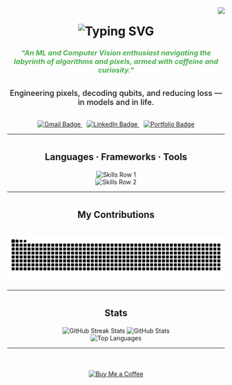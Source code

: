 <img align="right" src="https://visitor-badge.laobi.icu/badge?page_id=Ni2thin.Ni2thin" />

<h1 align="center">
  <img 
    src="https://readme-typing-svg.herokuapp.com?font=Merriweather&size=35&pause=1000&color=27AE60&center=true&vCenter=true&width=700&height=100&lines=Konnichiwa;Watashi+wa+Nitthin+desu!" 
    alt="Typing SVG" 
  />
</h1>

<h3 align="center" style="font-style: italic; color: #4CAF50;">
  "An ML and Computer Vision enthusiast navigating the labyrinth of algorithms and pixels, armed with caffeine and curiosity."
</h3>

<br />

<div align="center" style="font-weight: 500; font-size: 18px; max-width: 600px; margin: auto;">
  Engineering pixels, decoding qubits, and reducing loss — in models and in life.
</div>

<br />

<div align="center" style="margin-top: 15px;">
  <a href="mailto:nihttin12@gmail.com" aria-label="Send Email">
    <img src="https://img.shields.io/badge/Gmail-333333?style=for-the-badge&logo=gmail&logoColor=red" alt="Gmail Badge"/>
  </a>
  <a href="https://linkedin.com/in/nitthin-kumar-10831124b/" target="_blank" rel="noopener noreferrer" aria-label="LinkedIn Profile" style="margin-left: 10px;">
    <img src="https://img.shields.io/badge/LinkedIn-0077B5?style=for-the-badge&logo=linkedin&logoColor=white" alt="LinkedIn Badge"/>
  </a>
  <a href="https://nihttin.vercel.app" target="_blank" rel="noopener noreferrer" aria-label="Portfolio Website" style="margin-left: 10px;">
    <img src="https://img.shields.io/badge/Portfolio-FF5722?style=for-the-badge&logo=todoist&logoColor=white" alt="Portfolio Badge"/>
  </a>
</div>

<hr/>

<h2 align="center" style="margin-top: 40px;">Languages · Frameworks · Tools</h2>

<div align="center" style="margin-top: 20px;">
  <img src="https://skillicons.dev/icons?i=opencv,html,css,vscode,github,tailwind,git,r" alt="Skills Row 1" />
  <br/>
  <img src="https://skillicons.dev/icons?i=nodejs,python,go,javascript,typescript,mongodb,c,java,nextjs,mysql,flask" alt="Skills Row 2" />
</div>

<hr/>

<div align="center" style="margin-top: 40px;">
  <h2>My Contributions</h2>
  <br />
  <img alt="GitHub Contribution Grid Snake" src="https://raw.githubusercontent.com/Ni2thin/Ni2thin/output/github-contribution-grid-snake.svg" />
</div>

<hr/>

<h2 align="center" style="margin-top: 40px;">Stats</h2>

<div align="center" style="margin-top: 20px;">
  <img width="390" src="https://github-readme-streak-stats.herokuapp.com/?user=Ni2thin&theme=vue-dark&hide_border=true" alt="GitHub Streak Stats"/>
  <img width="390" src="https://github-readme-stats.vercel.app/api?username=Ni2thin&theme=vue-dark&show_icons=true&hide_border=true&count_private=true" alt="GitHub Stats" />
  <br />
  <img width="325" src="https://github-readme-stats.vercel.app/api/top-langs/?username=Ni2thin&theme=vue-dark&show_icons=true&hide_border=true&layout=compact" alt="Top Languages" />
</div>

<hr/>

<br/>

<div align="center" style="margin-top: 20px;">
  <a href="https://ko-fi.com/nitthin12" target="_blank" rel="noopener noreferrer" aria-label="Buy Me a Coffee">
    <img height="64" src="https://storage.ko-fi.com/cdn/kofi1.png?v=3" alt="Buy Me a Coffee" />
  </a>
</div>

<br />
